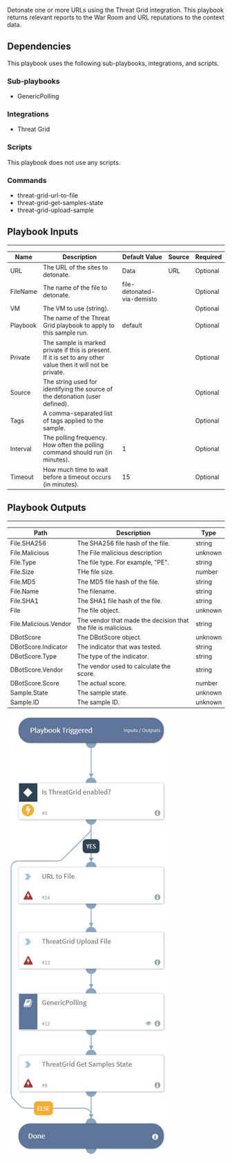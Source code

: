 Detonate one or more URLs using the Threat Grid integration. This playbook returns relevant reports to the War Room and URL reputations to the context data.

## Dependencies
This playbook uses the following sub-playbooks, integrations, and scripts.

### Sub-playbooks
* GenericPolling

### Integrations
* Threat Grid

### Scripts
This playbook does not use any scripts.

### Commands
* threat-grid-url-to-file
* threat-grid-get-samples-state
* threat-grid-upload-sample

## Playbook Inputs
---

| **Name** | **Description** | **Default Value** | **Source** | **Required** |
| --- | --- | --- | --- | --- |
| URL | The URL of the sites to detonate. | Data | URL | Optional |
| FileName | The name of the file to detonate. | file-detonated-via-demisto |  | Optional |
| VM | The VM to use (string). |  |  | Optional |
| Playbook | The name of the Threat Grid playbook to apply to this sample run. | default |  | Optional |
| Private | The sample is marked private if this is present. If it is set to any other value then it will not be private. |  |  | Optional |
| Source | The string used for identifying the source of the detonation (user defined). |  |  | Optional |
| Tags | A comma-separated list of tags applied to the sample. |  |  | Optional |
| Interval | The polling frequency. How often the polling command should run (in minutes). | 1 |  | Optional |
| Timeout | How much time to wait before a timeout occurs (in minutes). | 15 |  | Optional |

## Playbook Outputs
---

| **Path** | **Description** | **Type** |
| --- | --- | --- |
| File.SHA256 | The SHA256 file hash of the file. | string |
| File.Malicious | The File malicious description | unknown |
| File.Type | The file type. For example, "PE". | string |
| File.Size | THe file size. | number |
| File.MD5 | The MD5 file hash of the file. | string |
| File.Name | The filename. | string |
| File.SHA1 | The SHA1 file hash of the file. | string |
| File | The file object. | unknown |
| File.Malicious.Vendor | The vendor that made the decision that the file is malicious. | string |
| DBotScore | The DBotScore object. | unknown |
| DBotScore.Indicator | The indicator that was tested. | string |
| DBotScore.Type | The type of the indicator. | string |
| DBotScore.Vendor | The vendor used to calculate the score. | string |
| DBotScore.Score | The actual score. | number |
| Sample.State | The sample state. | unknown |
| Sample.ID | The sample ID. | unknown |

![Detonate_URL_ThreatGrid](https://github.com/ElazarK/content-docs/blob/master/images/playbooks/Detonate_URL_ThreatGrid.png)
